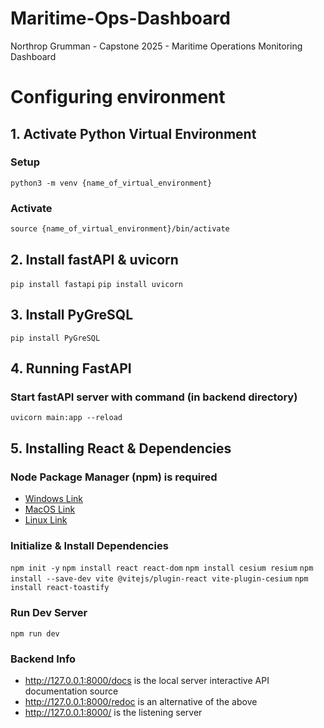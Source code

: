 # Maritime-Ops-Dashboard
Northrop Grumman - Capstone 2025 - Maritime Operations Monitoring Dashboard

# Configuring environment
## 1. Activate Python Virtual Environment
### Setup
`python3 -m venv {name_of_virtual_environment}`
### Activate
`source {name_of_virtual_environment}/bin/activate`

## 2. Install fastAPI & uvicorn
`pip install fastapi`
`pip install uvicorn`

## 3. Install PyGreSQL
`pip install PyGreSQL`

## 4. Running FastAPI
### Start fastAPI server with command (in backend directory)
`uvicorn main:app --reload`

## 5. Installing React & Dependencies
### Node Package Manager (npm) is required
- [Windows Link](https://docs.npmjs.com/downloading-and-installing-node-js-and-npm)
- [MacOS Link](https://formulae.brew.sh/formula/node)
- [Linux Link](http://www.blankwebsite.com)

### Initialize & Install Dependencies
`npm init -y`
`npm install react react-dom`
`npm install cesium resium`
`npm install --save-dev vite @vitejs/plugin-react vite-plugin-cesium`
`npm install react-toastify`

### Run Dev Server
`npm run dev`

### Backend Info
- http://127.0.0.1:8000/docs is the local server interactive API documentation source
- http://127.0.0.1:8000/redoc is an alternative of the above
- http://127.0.0.1:8000/ is the listening server